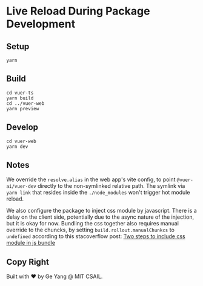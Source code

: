 # Live Reload During Package Development

## Setup

```shell
yarn
```

## Build

```
cd vuer-ts
yarn build
cd ../vuer-web
yarn preview
```

## Develop

```shell
cd vuer-web
yarn dev
```

## Notes

We override the `resolve.alias` in the web app's vite config, 
   to point `@vuer-ai/vuer-dev` directly to the non-symlinked
   relative path. The symlink via `yarn link` that resides inside
   the `./node_modules` won't trigger hot module reload.

We also configure the package to inject css module by javascript.
There is a delay on the client side, potentially due to the async
nature of the injection, but it is okay for now. Bundling the css
together also requires manual override to the chuncks, by setting
`build.rollout.manualChunkcs` to `undefined` according to this
stacoverflow post: [Two steps to include css module in js 
bundle](https://stackoverflow.com/a/71304592/1560241)

## Copy Right

Built with :heart: by Ge Yang @ MIT CSAIL.
